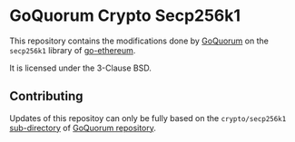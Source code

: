 # GoQuorum Crypto Secp256k1

This repository contains the modifications done by [GoQuorum](https://github.com/ConsenSys/quorum) on the `secp256k1` library of [go-ethereum](https://github.com/ethereum/go-ethereum).

It is licensed under the 3-Clause BSD.

## Contributing

Updates of this repositoy can only be fully based on the `crypto/secp256k1` [sub-directory](https://github.com/ConsenSys/quorum/tree/master/crypto/secp256k1) of [GoQuorum repository](https://github.com/ConsenSys/quorum).